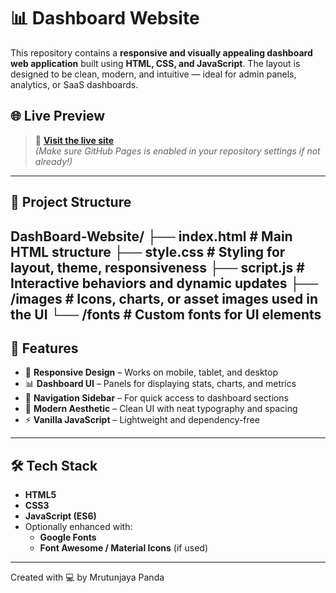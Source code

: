 # 📊 Dashboard Website

This repository contains a **responsive and visually appealing dashboard web application** built using **HTML, CSS, and JavaScript**. The layout is designed to be clean, modern, and intuitive — ideal for admin panels, analytics, or SaaS dashboards.

## 🌐 Live Preview

> 🔗 [**Visit the live site**](https://mrutunjaya-panda.github.io/DashBoard-Website)  
*(Make sure GitHub Pages is enabled in your repository settings if not already!)*

---

## 📁 Project Structure
DashBoard-Website/
├── index.html # Main HTML structure
├── style.css # Styling for layout, theme, responsiveness
├── script.js # Interactive behaviors and dynamic updates
├── /images # Icons, charts, or asset images used in the UI
└── /fonts # Custom fonts for UI elements
---

## 🎨 Features

- 📱 **Responsive Design** – Works on mobile, tablet, and desktop
- 📊 **Dashboard UI** – Panels for displaying stats, charts, and metrics
- 🔘 **Navigation Sidebar** – For quick access to dashboard sections
- 🌙 **Modern Aesthetic** – Clean UI with neat typography and spacing
- ⚡ **Vanilla JavaScript** – Lightweight and dependency-free

---

## 🛠️ Tech Stack

- **HTML5**
- **CSS3**
- **JavaScript (ES6)**
- Optionally enhanced with:
  - **Google Fonts**
  - **Font Awesome / Material Icons** (if used)

---
Created with 💻 by Mrutunjaya Panda
